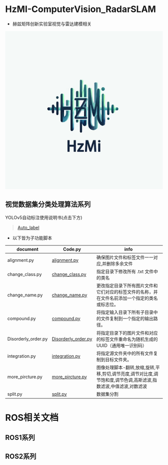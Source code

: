 # HzMI-ComputerVision_RadarSLAM
- 赫兹矩阵创新实验室视觉与雷达建模相关

![alt text](<HzMI logo.jpg>)

## 视觉数据集分类处理算法系列
YOLOv5自动标注使用说明书(点击下方)
>[Auto_label](Auto_label/Auto_labelimg.md)
- 以下皆为子功能脚本

|document                        |Code.py                                                        |info                                                                           |
|--------------------------------|---------------------------------------------------------------|---------------------------------------------------------------------------------|
|alignment.py                    |[alignment.py](Auto_label/alignment.py)                        |确保图片文件和标签文件一一对应,并删除多余文件                                          |                                               
|change_class.py                |[change_class.py](Auto_label/change_class.py )                  |指定目录下修改所有 .txt 文件中的类名                                                   |                                    
|change_name.py                  |[change_name.py](Auto_label/change_name.py)                    |更改指定目录下所有图片文件和它们对应的标签文件的名称，并在文件名前添加一个指定的类名或标志位。  |                                    
|compound.py                     |[compound.py](Auto_label/compound.py)                          |将指定输入目录下所有子目录中的文件复制到一个指定的输出路径。                               |                                    
|Disorderly_order.py             |[Disorderly_order.py](Disorderly_order.py)                     |将指定目录下的图片文件和对应的标签文件重命名为随机生成的UUID（通用唯一识别码）               |                                    
|integration.py                  |[integration.py](Auto_label/integration.py)                    |将指定源文件夹中的所有文件复制到目标文件夹。                                              |
|more_pircture.py                |[more_pircture.py](Auto_label/more_pircture.py)                |图像处理脚本-翻转,放缩,旋转,平移,剪切,调节亮度,调节对比度,调节饱和度,调节色调,高斯滤波,指数滤波,中值滤波,对数滤波 |                                 
|split.py                        |[split.py](Auto_label/split.py)                                |数据集分割                                                                              |


# ROS相关文档
## ROS1系列


## ROS2系列


